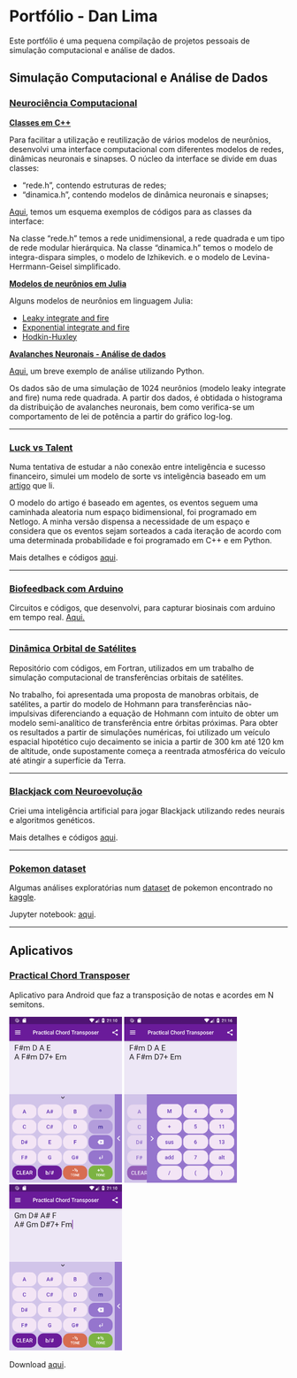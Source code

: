 # Portfólio - Dan Lima

Este portfólio é uma pequena compilação de projetos pessoais de simulação computacional e análise de dados.

## Simulação Computacional e Análise de Dados

### <a href="https://github.com/limadlp/NeuroComp" target="blank">Neurociência Computacional</a>

<a href="https://github.com/limadlp/NeuroComp/tree/main/Cpp" target="blank">**Classes em C++**</a>

Para facilitar a utilização e reutilização de vários modelos de neurônios, desenvolvi uma interface computacional com diferentes modelos de redes, dinâmicas neuronais e sinapses.
O núcleo da interface se divide em duas classes: 
* “rede.h”, contendo estruturas de redes; 
* “dinamica.h”, contendo modelos de dinâmica neuronais e sinapses; 


<a href="https://github.com/limadlp/NeuroComp/tree/main/Cpp" target="blank">Aqui</a>, temos um esquema exemplos de códigos para as classes da interface:

Na classe “rede.h” temos a rede unidimensional, a rede quadrada e um tipo de rede modular hierárquica. 
Na classe “dinamica.h” temos o modelo de integra-dispara simples, o modelo de Izhikevich. e o modelo de Levina-Herrmann-Geisel simplificado. 

**<a href="https://github.com/limadlp/NeuroComp/tree/main/Julia" target="blank">Modelos de neurônios em Julia</a>**

Alguns modelos de neurônios em linguagem Julia:
  * <a href="https://github.com/limadlp/NeuroComp/blob/main/Julia/LeakyIF.ipynb" target="blank">Leaky integrate and fire </a>
  * <a href="https://github.com/limadlp/NeuroComp/blob/main/Julia/ExpoIF.ipynb" target="blank">Exponential integrate and fire </a>
  * <a href="https://github.com/limadlp/NeuroComp/blob/main/Julia/HxHuxley.ipynb" target="blank">Hodkin-Huxley </a>


**<a href="https://github.com/limadlp/NeuroComp/blob/main/DataScience/Avalanche.ipynb" target="blank">Avalanches Neuronais - Análise de dados</a>**

<a href="https://github.com/limadlp/NeuroComp/blob/main/DataScience/Avalanche.ipynb" target="blank">Aqui,</a> um breve exemplo de análise utilizando Python. 

Os dados são de uma simulação de 1024 neurônios (modelo leaky integrate and fire) numa rede quadrada. 
A partir dos dados, é obtidada o histograma da distribuição de avalanches neuronais, bem como verifica-se um comportamento de lei de potência a partir do gráfico log-log.
___


### <a href="https://github.com/limadlp/LuckvsTalent" target="blank">Luck vs Talent</a>

Numa tentativa de estudar a não conexão entre inteligência e sucesso financeiro, simulei um modelo de sorte vs inteligência baseado em um <a href="https://arxiv.org/pdf/1802.07068.pdf" target="blank">artigo</a> que li. 

O modelo do artigo é baseado em agentes, os eventos seguem uma caminhada aleatoria num espaço bidimensional, foi programado em Netlogo. A minha versão dispensa a necessidade de um espaço e considera que os eventos sejam sorteados a cada iteração de acordo com uma determinada probabilidade e foi programado em C++ e em Python.

Mais detalhes e códigos <a href="https://github.com/limadlp/LuckvsTalent" target="blank">aqui</a>.
___

### <a href="https://github.com/limadlp/Biofeedback" target="blank"> Biofeedback com Arduino </a>

Circuitos e códigos, que desenvolvi, para capturar biosinais com arduino em tempo real. <a href="https://github.com/limadlp/Biofeedback" target="blank">Aqui.</a>
___

### <a href="https://github.com/limadlp/OrbitalDynamics" target="blank"> Dinâmica Orbital de Satélites </a>

Repositório com códigos, em Fortran, utilizados em um trabalho de simulação computacional de transferências orbitais de satélites.

No trabalho, foi apresentada uma proposta de manobras orbitais, de satélites, a partir do modelo de Hohmann para transferências não-impulsivas diferenciando a equação de Hohmann com intuito de obter um modelo semi-analítico de transferência entre órbitas próximas. Para obter os resultados a partir de simulações numéricas, foi utilizado um veículo espacial hipotético cujo decaimento se inicia a partir de 300 km até 120 km de altitude, onde supostamente começa a reentrada atmosférica do veículo até atingir a superfície da Terra. 
___

### <a href="https://github.com/limadlp/Blackjack" target="blank">Blackjack com Neuroevolução</a>

Criei uma inteligência artificial para jogar Blackjack utilizando redes neurais e algoritmos genéticos.

Mais detalhes e códigos <a href="https://github.com/limadlp/Blackjack" target="blank">aqui</a>.
___

### <a href="https://github.com/limadlp/Pokemon/blob/master/Pokemon3.ipynb" target="blank">Pokemon dataset</a>

Algumas análises exploratórias num <a href="https://www.kaggle.com/abcsds/pokemon" target="blank">dataset</a> de pokemon encontrado no <a href="https://www.kaggle.com/" target="blank">kaggle</a>.

Jupyter notebook: <a href="https://github.com/limadlp/Pokemon/blob/master/Pokemon3.ipynb" target="">aqui</a>.
___

## Aplicativos

### <a href="https://play.google.com/store/apps/details?id=com.axdtechnology.chordtransposer" target="blank">Practical Chord Transposer</a>

Aplicativo para Android que faz a transposição de notas e acordes em N semitons.

<img src="https://raw.githubusercontent.com/limadlp/limadlp.github.io/master/img/sc01.png" height="300">   <img src="https://raw.githubusercontent.com/limadlp/limadlp.github.io/master/img/sc03.png" height="300">   <img src="https://raw.githubusercontent.com/limadlp/limadlp.github.io/master/img/sc02.png" height="300">

Download <a href="https://play.google.com/store/apps/details?id=com.axdtechnology.chordtransposer" target="blank">aqui</a>.
